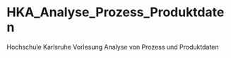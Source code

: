 # HKA_Analyse_Prozess_Produktdaten
Hochschule Karlsruhe Vorlesung Analyse von Prozess und Produktdaten
